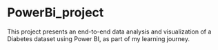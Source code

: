 # PowerBi_project
This project presents an end-to-end data analysis and visualization of a Diabetes dataset using Power BI, as part of my learning journey.

